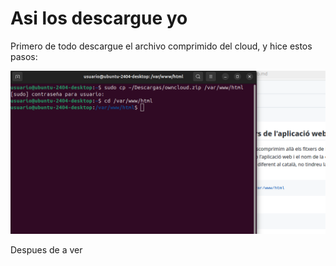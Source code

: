 # Asi los descargue yo
Primero de todo descargue el archivo comprimido del cloud, y hice estos pasos:

  ![Imatge](Imagenes/Hice1.jpeg)


Despues de a ver
